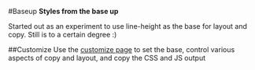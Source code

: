 #Baseup
__Styles from the base up__

Started out as an experiment to use line-height as the base for layout and copy. Still is to a certain degree :)

##Customize
Use the [customize page](customize/) to set the base, control various aspects of copy and layout, and copy the CSS and JS output
